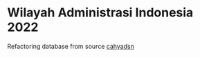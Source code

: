 # Wilayah Administrasi Indonesia 2022
Refactoring database from source [cahyadsn](https://github.com/cahyadsn/wilayah)
